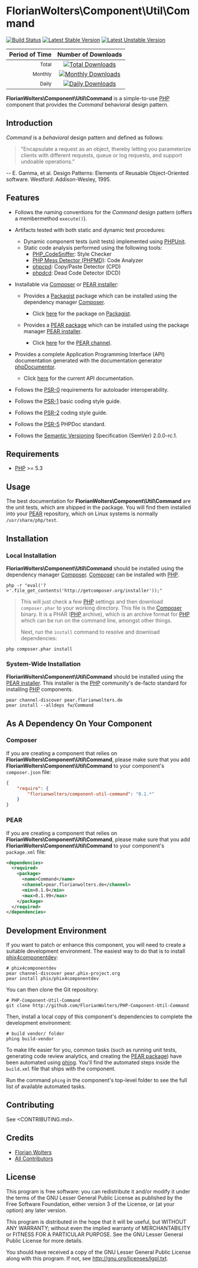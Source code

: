# FlorianWolters\Component\Util\Command

[![Build Status](https://secure.travis-ci.org/FlorianWolters/PHP-Component-Util-Command.png?branch=master)](http://travis-ci.org/FlorianWolters/PHP-Component-Util-Command)
[![Latest Stable Version](https://poser.pugx.org/florianwolters/component-util-command/version.png)](https://packagist.org/packages/florianwolters/component-util-command)
[![Latest Unstable Version](https://poser.pugx.org/florianwolters/component-util-command/v/unstable.png)](https://packagist.org/packages/florianwolters/component-util-command)

| Period of Time         | Number of Downloads                                                                                                                                                      |
| ----------------------:|:------------------------------------------------------------------------------------------------------------------------------------------------------------------------:|
| <small>Total</small>   | [![Total Downloads](https://poser.pugx.org/florianwolters/component-util-command/downloads.png)](https://packagist.org/packages/florianwolters/component-util-command)   |
| <small>Monthly</small> | [![Monthly Downloads](https://poser.pugx.org/florianwolters/component-util-command/d/monthly.png)](https://packagist.org/packages/florianwolters/component-util-command) |
| <small>Daily</small>   | [![Daily Downloads](https://poser.pugx.org/florianwolters/component-util-command/d/daily.png)](https://packagist.org/packages/florianwolters/component-util-command)     |

**FlorianWolters\Component\Util\Command** is a simple-to-use [PHP][17] component that provides the *Command* behavioral design pattern.

## Introduction

*Command* is a *behavioral* design pattern and defined as follows:

> "Encapsulate a request as an object, thereby letting you parameterize clients with different requests, queue or log requests, and support undoable operations."

-- E. Gamma, et al. Design Patterns: Elements of Reusable Object-Oriented software. Westford: Addison-Wesley, 1995.

## Features

* Follows the naming conventions for the *Command* design pattern (offers a membermethod `execute()`).
* Artifacts tested with both static and dynamic test procedures:
    * Dynamic component tests (unit tests) implemented using [PHPUnit][19].
    * Static code analysis performed using the following tools:
        * [PHP_CodeSniffer][14]: Style Checker
        * [PHP Mess Detector (PHPMD)][18]: Code Analyzer
        * [phpcpd][4]: Copy/Paste Detector (CPD)
        * [phpdcd][5]: Dead Code Detector (DCD)
* Installable via [Composer][3] or [PEAR installer][11]:
    * Provides a [Packagist][22] package which can be installed using the dependency manager [Composer][3].

        * Click [here][21] for the package on [Packagist][22].
    * Provides a [PEAR package][13] which can be installed using the package manager [PEAR installer][11].

        * Click [here][9] for the [PEAR channel][12].
* Provides a complete Application Programming Interface (API) documentation generated with the documentation generator [phpDocumentor][2].

    * Click [here][1] for the current API documentation.
* Follows the [PSR-0][6] requirements for autoloader interoperability.
* Follows the [PSR-1][7] basic coding style guide.
* Follows the [PSR-2][8] coding style guide.
* Follows the [PSR-5][23] PHPDoc standard.
* Follows the [Semantic Versioning][20] Specification (SemVer) 2.0.0-rc.1.

## Requirements

* [PHP][17] >= 5.3

## Usage

The best documentation for **FlorianWolters\Component\Util\Command** are the unit tests, which are shipped in the package. You will find them installed into your [PEAR][10] repository, which on Linux systems is normally `/usr/share/php/test`.

## Installation

### Local Installation

**FlorianWolters\Component\Util\Command** should be installed using the dependency manager [Composer][3]. [Composer][3] can be installed with [PHP][6].

    php -r "eval('?>'.file_get_contents('http://getcomposer.org/installer'));"

> This will just check a few [PHP][17] settings and then download `composer.phar` to your working directory. This file is the [Composer][3] binary. It is a PHAR ([PHP][17] archive), which is an archive format for [PHP][17] which can be run on the command line, amongst other things.
>
> Next, run the `install` command to resolve and download dependencies:

    php composer.phar install

### System-Wide Installation

**FlorianWolters\Component\Util\Command** should be installed using the [PEAR installer][11]. This installer is the [PHP][17] community's de-facto standard for installing [PHP][17] components.

    pear channel-discover pear.florianwolters.de
    pear install --alldeps fw/Command

## As A Dependency On Your Component

### Composer

If you are creating a component that relies on **FlorianWolters\Component\Util\Command**, please make sure that you add **FlorianWolters\Component\Util\Command** to your component's `composer.json` file:

```json
{
    "require": {
        "florianwolters/component-util-command": "0.1.*"
    }
}
```

### PEAR

If you are creating a component that relies on **FlorianWolters\Component\Util\Command**, please make sure that you add **FlorianWolters\Component\Util\Command** to your component's `package.xml` file:

```xml
<dependencies>
  <required>
    <package>
      <name>Command</name>
      <channel>pear.florianwolters.de</channel>
      <min>0.1.0</min>
      <max>0.1.99</max>
    </package>
  </required>
</dependencies>
```

## Development Environment

If you want to patch or enhance this component, you will need to create a suitable development environment. The easiest way to do that is to install [phix4componentdev][16]:

    # phix4componentdev
    pear channel-discover pear.phix-project.org
    pear install phix/phix4componentdev

You can then clone the Git repository:

    # PHP-Component-Util-Command
    git clone http://github.com/FlorianWolters/PHP-Component-Util-Command

Then, install a local copy of this component's dependencies to complete the development environment:

    # build vendor/ folder
    phing build-vendor

To make life easier for you, common tasks (such as running unit tests, generating code review analytics, and creating the [PEAR package][13]) have been automated using [phing][15]. You'll find the automated steps inside the `build.xml` file that ships with the component.

Run the command `phing` in the component's top-level folder to see the full list of available automated tasks.

## Contributing

See <CONTRIBUTING.md>.

## Credits

* [Florian Wolters](https://github.com/FlorianWolters)
* [All Contributors](https://github.com/FlorianWolters/PHP-Component-Util-Command/contributors)

## License

This program is free software: you can redistribute it and/or modify it under the terms of the GNU Lesser General Public License as published by the Free Software Foundation, either version 3 of the License, or (at your option) any later version.

This program is distributed in the hope that it will be useful, but WITHOUT ANY WARRANTY; without even the implied warranty of MERCHANTABILITY or FITNESS FOR A PARTICULAR PURPOSE.  See the GNU Lesser General Public License for more details.

You should have received a copy of the GNU Lesser General Public License along with this program. If not, see <http://gnu.org/licenses/lgpl.txt>.

[1]: http://blog.florianwolters.de/PHP-Component-Util-Command
     "FlorianWolters\Component\Util\Command | Application Programming Interface (API) documentation"
[2]: http://phpdoc.org
     "phpDocumentor 2"
[3]: http://getcomposer.org
     "Composer"
[4]: https://github.com/sebastianbergmann/phpcpd
     "sebastianbergmann/phpcpd · GitHub"
[5]: https://github.com/sebastianbergmann/phpdcd
     "sebastianbergmann/phpdcd · GitHub"
[6]: https://github.com/php-fig/fig-standards/blob/master/accepted/PSR-0.md
     "PSR-0 requirements for autoloader interoperability"
[7]: https://github.com/php-fig/fig-standards/blob/master/accepted/PSR-1-basic-coding-standard.md
     "PSR-1 basic coding style guide"
[8]: https://github.com/php-fig/fig-standards/blob/master/accepted/PSR-2-coding-style-guide.md
     "PSR-2 coding style guide"
[9]: http://pear.florianwolters.de
     "PEAR channel of Florian Wolters"
[10]: http://pear.php.net
      "PEAR - PHP Extension and Application Repository"
[11]: http://pear.php.net/manual/en/guide.users.commandline.cli.php
      "Manual :: Command line installer (PEAR)"
[12]: http://pear.php.net/manual/en/guide.users.concepts.channel.php
      "Manual :: PEAR Channels"
[13]: http://pear.php.net/manual/en/guide.users.concepts.package.php
      "Manual :: PEAR Packages"
[14]: http://pear.php.net/package/PHP_CodeSniffer
      "PHP_CodeSniffer"
[15]: http://phing.info
      "Phing"
[16]: https://github.com/stuartherbert/phix4componentdev
      "stuartherbert/phix4componentdev · GitHub"
[17]: http://php.net
      "PHP: Hypertext Preprocessor"
[18]: http://phpmd.org
      "PHPMD - PHP Mess Detector"
[19]: http://phpunit.de
      "sebastianbergmann/phpunit · GitHub"
[20]: http://semver.org
      "Semantic Versioning"
[21]: http://packagist.org/packages/florianwolters/component-util-command
      "florianwolters/component-util-command - Packagist"
[22]: http://packagist.org
      "Packagist"
[23]: https://github.com/phpDocumentor/fig-standards/blob/master/proposed/phpdoc.md
      "PSR-5 PHPDoc"
